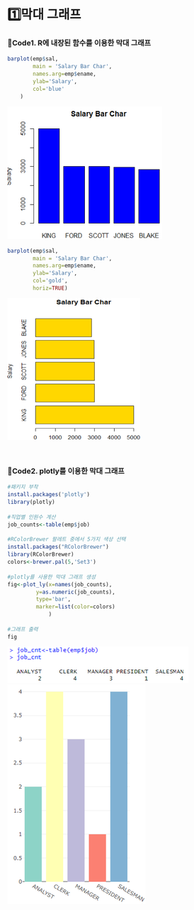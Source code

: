 # 1️⃣막대 그래프
### 📍Code1. R에 내장된 함수를 이용한 막대 그래프 

```r
barplot(emp$sal,
        main = 'Salary Bar Char',
        names.arg=emp$ename,
        ylab='Salary',
        col='blue'
	)
```
<img src="https://github.com/goguma999/R__/blob/image/_1-1.png" width=350 height=300 >

```r
barplot(emp$sal,
        main = 'Salary Bar Char',
        names.arg=emp$ename,
        ylab='Salary',
        col='gold',
        horiz=TRUE)
```
<img src="https://github.com/goguma999/R__/blob/main/_1-2.png" width=300 height=320>

&nbsp;

### 📍Code2. plotly를 이용한 막대 그래프

```r
#패키지 부착
install.packages('plotly')
library(plotly)

#직업별 인원수 계산
job_counts<-table(emp$job)

#RColorBrewer 팔레트 중에서 5가지 색상 선택
install.packages("RColorBrewer")
library(RColorBrewer)
colors<-brewer.pal(5,'Set3')

#plotly를 사용한 막대 그래프 생성
fig<-plot_ly(x=names(job_counts),
	     y=as.numeric(job_counts),
	     type='bar',
	     marker=list(color=colors)
             )

#그래프 출력
fig
```
<img src="https://github.com/goguma999/R__/blob/main/_1-3.png">
<img src="https://github.com/goguma999/R__/blob/main/_1-4.png">

&nbsp;
